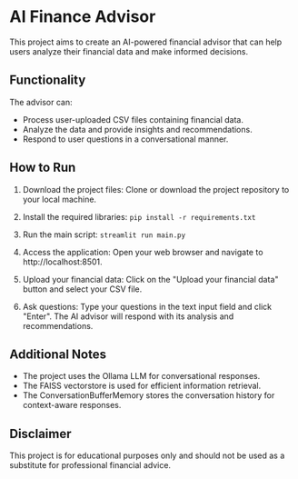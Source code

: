 # AI Finance Advisor
This project aims to create an AI-powered financial advisor that can help users analyze their financial data and make informed decisions.

## Functionality
The advisor can:

- Process user-uploaded CSV files containing financial data.
- Analyze the data and provide insights and recommendations.
- Respond to user questions in a conversational manner.
## How to Run
1. Download the project files:
Clone or download the project repository to your local machine.

2. Install the required libraries:
``pip install -r requirements.txt``

3. Run the main script:
``streamlit run main.py``

4. Access the application:
Open your web browser and navigate to http://localhost:8501.

5. Upload your financial data:
Click on the "Upload your financial data" button and select your CSV file.

6. Ask questions:
Type your questions in the text input field and click "Enter". The AI advisor will respond with its analysis and recommendations.

## Additional Notes
- The project uses the Ollama LLM for conversational responses.
- The FAISS vectorstore is used for efficient information retrieval.
- The ConversationBufferMemory stores the conversation history for context-aware responses.
## Disclaimer
This project is for educational purposes only and should not be used as a substitute for professional financial advice.